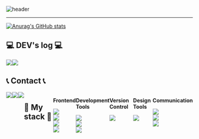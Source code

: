 <div align="left">
  
![header](https://capsule-render.vercel.app/api?type=waving&text=GSMIOTjgh&color=b7effb&section=header&height=170&fontAlignY=35&animation=twinkling)
</div>

__________________________________

[![Anurag's GitHub stats](https://github-readme-stats.vercel.app/api?username=GSMIOTjgh)](https://github.com/GSMIOTjgh/github-readme-stats)

## 💻 DEV's log 💻
<div style="display:flex; flex-direction:row;">
    <a href="https://velog.io/@jgh/posts">
        <img src="https://img.shields.io/badge/Velog-20c997?style=for-the-badge&logo=Vimeo&logoColor=white"> 
    </a>
  <a href="https://github.com/GSMIOTjgh">
    <img src="https://img.shields.io/badge/github-181717?style=flat-square&logo=github&logoColor=white"/>
</div>
  </a>
</div>

## 📞 Contact 📞
<div style="display:flex; flex-direction:row;">
    <a href="mailto:s23054@gsm.hs.kr">
        <img src="https://img.shields.io/badge/gmail-EA4335?style=flat-square&logo=gmail&logoColor=white"/>
    </a>
    <a href="https://open.kakao.com/o/siv6oI1f">
      <img src="https://img.shields.io/badge/kakaotalk-FFCD00?style=flat-square&logo=kakaotalk&logoColor=black"/>   
    </a>
    <a href="https://www.instagram.com/jgh10169">
         <img src="https://img.shields.io/badge/instagram-E4405F?style=flat-square&logo=instagram&logoColor=white"/>
    </a>



  
  ## 📄 My stack 📄
  
<div style="display:flex; flex-direction:column; align-items:flex-start;">
   <p><strong>Frontend</strong></p>
<img src="https://img.shields.io/badge/javascript-F7DF1E?style=flat-square&logo=javascript&logoColor=black"/>
<img src="https://img.shields.io/badge/html-E34F26?style=flat-square&logo=html5&logoColor=white"/>
<img src="https://img.shields.io/badge/css-1572B6?style=flat-square&logo=css3&logoColor=white"/>
<img src="https://img.shields.io/badge/React-61DAFB?style=flat-square&logo=react&logoColor=black"/>
</div>
<div style="display:flex; flex-direction:column; align-items:flex-start;">
   <p><strong>Development Tools</strong></p>
<img src="https://img.shields.io/badge/Visual Studio Code-007ACC?style=flat-square&logo=visualstudiocode&logoColor=white"/>
<img src="https://img.shields.io/badge/Visual Studio-5C2D91?style=flat-square&logo=visualstudio&logoColor=white"/>
<img src="https://img.shields.io/badge/Eclipse IDE-2C2255?style=flat-square&logo=eclipseide&logoColor=white"/>
</div>
<div style="display:flex; flex-direction:column; align-items:flex-start;">
   <p><strong>Version Control</strong></p>
<img src="https://img.shields.io/badge/github-181717?style=flat-square&logo=github&logoColor=white"/>
</div>
<div style="display:flex; flex-direction:column; align-items:flex-start;">
   <p><strong>Design Tools</strong></p>
<img src="https://img.shields.io/badge/figma-F24E1E?style=flat-square&logo=figma&logoColor=white"/>
</div>
<div style="display:flex; flex-direction:column; align-items:flex-start;">
   <p><strong>Communication</strong></p>
<a href="mailto:s23054@gsm.hs.kr">
  <img src="https://img.shields.io/badge/gmail-EA4335?style=flat-square&logo=gmail&logoColor=white"/>
</a>
<a href="https://www.instagram.com/jgh10169">
  <img src="https://img.shields.io/badge/instagram-E4405F?style=flat-square&logo=instagram&logoColor=white"/>
</a>
<a href="https://open.kakao.com/o/siv6oI1f">
  <img src="https://img.shields.io/badge/kakaotalk-FFCD00?style=flat-square&logo=kakaotalk&logoColor=black"/>
</a>
</div>

